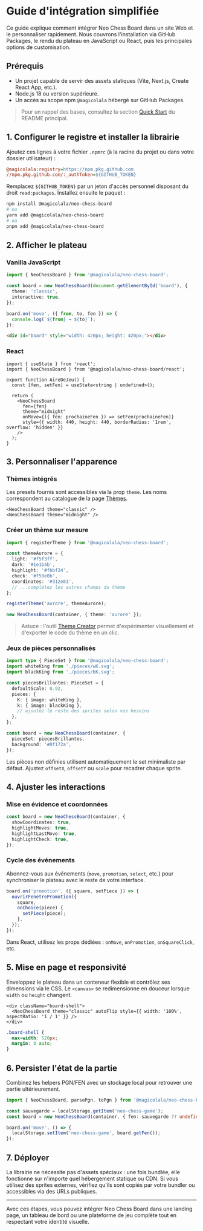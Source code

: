# Guide d'intégration simplifiée

Ce guide explique comment intégrer Neo Chess Board dans un site Web et le personnaliser rapidement. Nous couvrons l'installation via GitHub Packages, le rendu du plateau en JavaScript ou React, puis les principales options de customisation.

## Prérequis

- Un projet capable de servir des assets statiques (Vite, Next.js, Create React App, etc.).
- Node.js 18 ou version supérieure.
- Un accès au scope npm `@magicolala` hébergé sur GitHub Packages.

> Pour un rappel des bases, consultez la section [Quick Start](https://github.com/magicolala/Neo-Chess-Board-Ts-Library#-quick-start) du README principal.

## 1. Configurer le registre et installer la librairie

Ajoutez ces lignes à votre fichier `.npmrc` (à la racine du projet ou dans votre dossier utilisateur) :

```ini
@magicolala:registry=https://npm.pkg.github.com
//npm.pkg.github.com/:_authToken=${GITHUB_TOKEN}
```

Remplacez `${GITHUB_TOKEN}` par un jeton d'accès personnel disposant du droit `read:packages`. Installez ensuite le paquet :

```bash
npm install @magicolala/neo-chess-board
# ou
yarn add @magicolala/neo-chess-board
# ou
pnpm add @magicolala/neo-chess-board
```

## 2. Afficher le plateau

### Vanilla JavaScript

```ts
import { NeoChessBoard } from '@magicolala/neo-chess-board';

const board = new NeoChessBoard(document.getElementById('board'), {
  theme: 'classic',
  interactive: true,
});

board.on('move', ({ from, to, fen }) => {
  console.log(`${from} → ${to}`);
});
```

```html
<div id="board" style="width: 420px; height: 420px;"></div>
```

### React

```tsx
import { useState } from 'react';
import { NeoChessBoard } from '@magicolala/neo-chess-board/react';

export function AireDeJeu() {
  const [fen, setFen] = useState<string | undefined>();

  return (
    <NeoChessBoard
      fen={fen}
      theme="midnight"
      onMove={({ fen: prochaineFen }) => setFen(prochaineFen)}
      style={{ width: 440, height: 440, borderRadius: '1rem', overflow: 'hidden' }}
    />
  );
}
```

## 3. Personnaliser l'apparence

### Thèmes intégrés

Les presets fournis sont accessibles via la prop `theme`. Les noms correspondent au catalogue de la page [Thèmes](../themes.md).

```tsx
<NeoChessBoard theme="classic" />
<NeoChessBoard theme="midnight" />
```

### Créer un thème sur mesure

```ts
import { registerTheme } from '@magicolala/neo-chess-board';

const themeAurore = {
  light: '#f5f3ff',
  dark: '#1e1b4b',
  highlight: '#fbbf24',
  check: '#f59e0b',
  coordinates: '#312e81',
  // ...complétez les autres champs du thème
};

registerTheme('aurore', themeAurore);

new NeoChessBoard(container, { theme: 'aurore' });
```

> Astuce : l'outil [Theme Creator](https://magicolala.github.io/Neo-Chess-Board-Ts-Library/demo/theme-creator.html) permet d'expérimenter visuellement et d'exporter le code du thème en un clic.

### Jeux de pièces personnalisés

```ts
import type { PieceSet } from '@magicolala/neo-chess-board';
import whiteKing from './pieces/wK.svg';
import blackKing from './pieces/bK.svg';

const piecesBrillantes: PieceSet = {
  defaultScale: 0.92,
  pieces: {
    K: { image: whiteKing },
    k: { image: blackKing },
    // ajoutez le reste des sprites selon vos besoins
  },
};

const board = new NeoChessBoard(container, {
  pieceSet: piecesBrillantes,
  background: '#0f172a',
});
```

Les pièces non définies utilisent automatiquement le set minimaliste par défaut. Ajustez `offsetX`, `offsetY` ou `scale` pour recadrer chaque sprite.

## 4. Ajuster les interactions

### Mise en évidence et coordonnées

```ts
const board = new NeoChessBoard(container, {
  showCoordinates: true,
  highlightMoves: true,
  highlightLastMove: true,
  highlightCheck: true,
});
```

### Cycle des événements

Abonnez-vous aux événements (`move`, `promotion`, `select`, etc.) pour synchroniser le plateau avec le reste de votre interface.

```ts
board.on('promotion', ({ square, setPiece }) => {
  ouvrirFenetrePromotion({
    square,
    onChoice(piece) {
      setPiece(piece);
    },
  });
});
```

Dans React, utilisez les props dédiées : `onMove`, `onPromotion`, `onSquareClick`, etc.

## 5. Mise en page et responsivité

Enveloppez le plateau dans un conteneur flexible et contrôlez ses dimensions via le CSS. Le `<canvas>` se redimensionne en douceur lorsque `width` ou `height` changent.

```tsx
<div className="board-shell">
  <NeoChessBoard theme="classic" autoFlip style={{ width: '100%', aspectRatio: '1 / 1' }} />
</div>
```

```css
.board-shell {
  max-width: 520px;
  margin: 0 auto;
}
```

## 6. Persister l'état de la partie

Combinez les helpers PGN/FEN avec un stockage local pour retrouver une partie ultérieurement.

```ts
import { NeoChessBoard, parsePgn, toPgn } from '@magicolala/neo-chess-board';

const sauvegarde = localStorage.getItem('neo-chess-game');
const board = new NeoChessBoard(container, { fen: sauvegarde ?? undefined });

board.on('move', () => {
  localStorage.setItem('neo-chess-game', board.getFen());
});
```

## 7. Déployer

La librairie ne nécessite pas d'assets spéciaux : une fois bundlée, elle fonctionne sur n'importe quel hébergement statique ou CDN. Si vous utilisez des sprites externes, vérifiez qu'ils sont copiés par votre bundler ou accessibles via des URLs publiques.

---

Avec ces étapes, vous pouvez intégrer Neo Chess Board dans une landing page, un tableau de bord ou une plateforme de jeu complète tout en respectant votre identité visuelle.
